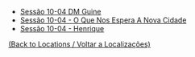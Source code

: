 

- [Sessão 10-04  DM Guine](s14_-_sessao_10-04__dm_guine.md)
- [Sessão 10-04 - O Que Nos Espera A Nova Cidade](s14_-_sessao_10-04_-_o_que_nos_espera_a_nova_cidade.md)
- [Sessão 10-04 - Henrique](s14_-_sessao_10-04_-_henrique.md)
	
[(Back to Locations / Voltar a Localizações)](localizacoes.md)


















